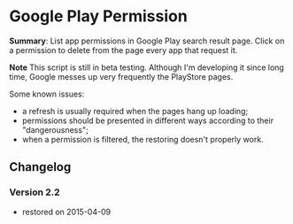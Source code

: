 Google Play Permission
======================

**Summary**:
List app permissions in Google Play search result page.
Click on a permission to delete from the page every app that request it.

**Note**
This script is still in beta testing.
Although I'm developing it since long time, Google messes up very
frequently the PlayStore pages.

Some known issues:
- a refresh is usually required when the pages hang up loading;
- permissions should be presented in different ways according to their
  "dangerousness";
- when a permission is filtered, the restoring doesn't properly work.

## Changelog

### Version 2.2
- restored on 2015-04-09
